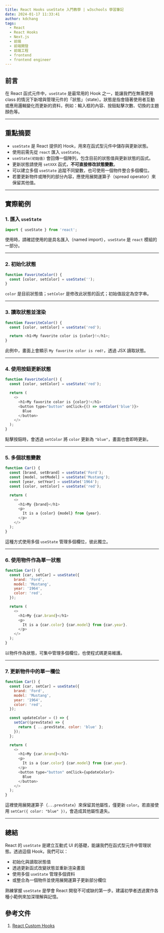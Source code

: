```yaml
---
title: React Hooks useState 入門教學 | w3schools 學習筆記
date: 2024-01-17 11:33:41
author: kdchang
tags:
  - React
  - React Hooks
  - Next.js
  - 前端
  - 前端開發
  - 前端工程
  - frontend
  - frontend engineer
---
```


## 前言

在 React 函式元件中，`useState` 是最常用的 Hook 之一，能讓我們在無需使用 class 的情況下新增與管理元件的「狀態」（state）。狀態是指會隨著使用者互動或應用邏輯變化而更新的資料，例如：輸入框的內容、按鈕點擊次數、切換的主題顏色等。

---

## 重點摘要

- `useState` 是 React 提供的 Hook，用來在函式型元件中儲存與更新狀態。
- 使用前需先從 `react` 匯入 `useState`。
- `useState(初始值)` 會回傳一個陣列，包含目前的狀態值與更新狀態的函式。
- 更新狀態請使用 `setXXX` 函式，**不可直接修改狀態變數**。
- 可以建立多個 `useState` 追蹤不同變數，也可使用一個物件整合多個欄位。
- 若要更新物件或陣列的部分內容，應使用展開運算子（spread operator）來保留其他值。

---

## 實際範例

### 1. 匯入 `useState`

```js
import { useState } from 'react';
```

使用時，請確認使用的是具名匯入（named import），`useState` 是 `react` 模組的一部分。

---

### 2. 初始化狀態

```js
function FavoriteColor() {
  const [color, setColor] = useState('');
}
```

`color` 是目前狀態值；`setColor` 是修改此狀態的函式；初始值設定為空字串。

---

### 3. 讀取狀態並渲染

```js
function FavoriteColor() {
  const [color, setColor] = useState('red');

  return <h1>My favorite color is {color}!</h1>;
}
```

此例中，畫面上會顯示 `My favorite color is red!`，透過 JSX 讀取狀態。

---

### 4. 使用按鈕更新狀態

```js
function FavoriteColor() {
  const [color, setColor] = useState('red');

  return (
    <>
      <h1>My favorite color is {color}!</h1>
      <button type="button" onClick={() => setColor('blue')}>
        Blue
      </button>
    </>
  );
}
```

點擊按鈕時，會透過 `setColor` 將 `color` 更新為 `"blue"`，畫面也會即時更新。

---

### 5. 多個狀態變數

```js
function Car() {
  const [brand, setBrand] = useState('Ford');
  const [model, setModel] = useState('Mustang');
  const [year, setYear] = useState('1964');
  const [color, setColor] = useState('red');

  return (
    <>
      <h1>My {brand}</h1>
      <p>
        It is a {color} {model} from {year}.
      </p>
    </>
  );
}
```

這種方式使用多個 `useState` 管理多個欄位，彼此獨立。

---

### 6. 使用物件作為單一狀態

```js
function Car() {
  const [car, setCar] = useState({
    brand: 'Ford',
    model: 'Mustang',
    year: '1964',
    color: 'red',
  });

  return (
    <>
      <h1>My {car.brand}</h1>
      <p>
        It is a {car.color} {car.model} from {car.year}.
      </p>
    </>
  );
}
```

以物件作為狀態，可集中管理多個欄位，也使程式碼更易維護。

---

### 7. 更新物件中的單一欄位

```js
function Car() {
  const [car, setCar] = useState({
    brand: 'Ford',
    model: 'Mustang',
    year: '1964',
    color: 'red',
  });

  const updateColor = () => {
    setCar((prevState) => {
      return { ...prevState, color: 'blue' };
    });
  };

  return (
    <>
      <h1>My {car.brand}</h1>
      <p>
        It is a {car.color} {car.model} from {car.year}.
      </p>
      <button type="button" onClick={updateColor}>
        Blue
      </button>
    </>
  );
}
```

這裡使用展開運算子（`...prevState`）來保留其他屬性，僅更新 `color`。若直接使用 `setCar({ color: "blue" })`，會造成其他屬性遺失。

---

## 總結

React 的 `useState` 是建立互動式 UI 的基礎，能讓我們在函式型元件中管理狀態。透過這個 Hook，我們可以：

- 初始化與讀取狀態值
- 透過更新函式改變狀態並重新渲染畫面
- 使用多個 `useState` 管理多個資料
- 或整合為一個物件並使用展開運算子更新部分欄位

熟練掌握 `useState` 是學會 React 開發不可或缺的第一步。建議初學者透過實作各種小範例來加深理解與記憶。

## 參考文件

1. [React Custom Hooks](https://www.w3schools.com/react/react_customhooks.asp)
